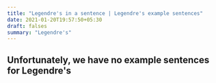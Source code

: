 ```yaml
---
title: "Legendre's in a sentence | Legendre's example sentences"
date: 2021-01-20T19:57:50+05:30
draft: falses
summary: "Legendre's"
---
```

## Unfortunately, we have no example sentences for Legendre's                 
